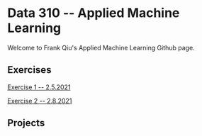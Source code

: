 # Data 310 -- Applied Machine Learning
Welcome to Frank Qiu's Applied Machine Learning Github page.

## Exercises
[Exercise 1 -- 2.5.2021](https://frank-q-00.github.io/Data-310/Exercise1.html)

[Exercise 2 -- 2.8.2021](https://frank-q-00.github.io/Data-310/Exercise2.html)

## Projects
